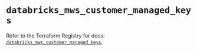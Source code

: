 # `databricks_mws_customer_managed_keys`

Refer to the Terraform Registry for docs: [`databricks_mws_customer_managed_keys`](https://registry.terraform.io/providers/databricks/databricks/1.59.0/docs/resources/mws_customer_managed_keys).
